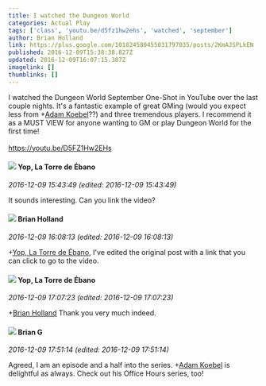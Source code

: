 ```yaml
---
title: I watched the Dungeon World
categories: Actual Play
tags: ['class', 'youtu.be/d5fz1hw2ehs', 'watched', 'september']
author: Brian Holland
link: https://plus.google.com/101824580455031797035/posts/2KmAJSPLkEN
published: 2016-12-09T15:38:38.827Z
updated: 2016-12-09T16:07:15.387Z
imagelink: []
thumblinks: []
---
```


I watched the Dungeon World September One-Shot in YouTube over the last couple nights.  It&#39;s a fantastic example of great GMing (would you expect less from <span class="proflinkWrapper"><span class="proflinkPrefix">+</span><a class="proflink" href="https://plus.google.com/112484087750169360510" oid="112484087750169360510">Adam Koebel</a></span>??) and three tremendous players. I recommend it as a MUST VIEW for anyone wanting to GM or play Dungeon World for the first time!<br /><br /><a href="https://youtu.be/D5FZ1Hw2EHs" class="ot-anchor">https://youtu.be/D5FZ1Hw2EHs</a>
<div id='comment z135ubwi3tjlyhx0b23wt3v5dvmdvvpij04'>
  <h4><img src='{{site.baseurl}}//images/avatars/114519100699139590937_photo.jpg'> Yop, La Torre de Ébano</h4>
      <p><cite>2016-12-09 15:43:49 (edited: 2016-12-09 15:43:49)</cite></p>
        <p>It sounds interesting. Can you link the video?</p>
</div>
        

<div id='comment z135ubwi3tjlyhx0b23wt3v5dvmdvvpij04'>
  <h4><img src='{{site.baseurl}}//images/avatars/101824580455031797035_photo.jpg'> Brian Holland</h4>
      <p><cite>2016-12-09 16:08:13 (edited: 2016-12-09 16:08:13)</cite></p>
        <p><span class="proflinkWrapper"><span class="proflinkPrefix">+</span><a class="proflink" href="https://plus.google.com/114519100699139590937" oid="114519100699139590937">Yop, La Torre de Ébano</a></span>, I&#39;ve edited the original post with a link that you can click to go to the video.</p>
</div>
        

<div id='comment z135ubwi3tjlyhx0b23wt3v5dvmdvvpij04'>
  <h4><img src='{{site.baseurl}}//images/avatars/114519100699139590937_photo.jpg'> Yop, La Torre de Ébano</h4>
      <p><cite>2016-12-09 17:07:23 (edited: 2016-12-09 17:07:23)</cite></p>
        <p><span class="proflinkWrapper"><span class="proflinkPrefix">+</span><a class="proflink" href="https://plus.google.com/101824580455031797035" oid="101824580455031797035">Brian Holland</a></span> Thank you very much indeed.</p>
</div>
        

<div id='comment z135ubwi3tjlyhx0b23wt3v5dvmdvvpij04'>
  <h4><img src='{{site.baseurl}}//images/avatars/100374457671954976960_photo.jpg'> Brian G</h4>
      <p><cite>2016-12-09 17:51:14 (edited: 2016-12-09 17:51:14)</cite></p>
        <p>Agreed, I am an episode and a half into the series. <span class="proflinkWrapper"><span class="proflinkPrefix">+</span><a class="proflink" href="https://plus.google.com/112484087750169360510" oid="112484087750169360510">Adam Koebel</a></span> is delightful as always. Check out his Office Hours series, too!</p>
</div>
        